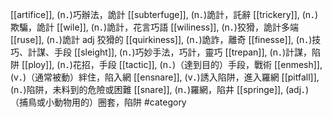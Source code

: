 [[artifice]], (n．)巧辦法，詭計 
[[subterfuge]], (n．)詭計，託辭 
[[trickery]], (n．)欺騙，詭計 
[[wile]], (n．)詭計，花言巧語 
[[wiliness]], (n．)狡猾，詭計多端 
[[ruse]], (n．)詭計 adj 狡猾的 
[[quirkiness]], (n．)詭詐，離奇 
[[finesse]], (n．)技巧、計謀、手段 
[[sleight]], (n．)巧妙手法，巧計，靈巧 
[[trepan]], (n．)計謀，陷阱 
[[ploy]], (n．)花招，手段 
[[tactic]], (n．)（達到目的）手段，戰術 
[[enmesh]], (v．)（通常被動）絆住，陷入網 
[[ensnare]], (v．)誘入陷阱，進入羅網 
[[pitfall]], (n．)陷阱，未料到的危險或困難 
[[snare]], (n．)羅網，陷井 
[[springe]], (adj．)（捕鳥或小動物用的）圈套，陷阱 
#category

